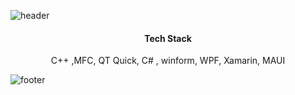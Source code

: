 ![header](https://capsule-render.vercel.app/api?type=waving&&color=gradient&height=100&section=header&fontSize=90)
<div align = "center">
  <h4> Tech Stack </h4>
   C++ ,MFC, QT Quick, C# , winform, WPF, Xamarin, MAUI<br/>
</div>

![footer](https://capsule-render.vercel.app/api?type=waving&&color=gradient&height=100&section=footer&fontSize=90)



